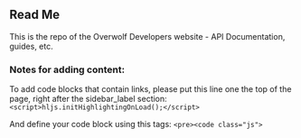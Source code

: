 ## Read Me
This is the repo of the Overwolf Developers website - API Documentation, guides, etc.

### Notes for adding content:
To add code blocks that contain links, please put this line one the top of the page, right after the sidebar_label section:
`<script>hljs.initHighlightingOnLoad();</script>`

And define your code block using this tags:
`<pre><code class="js">`
